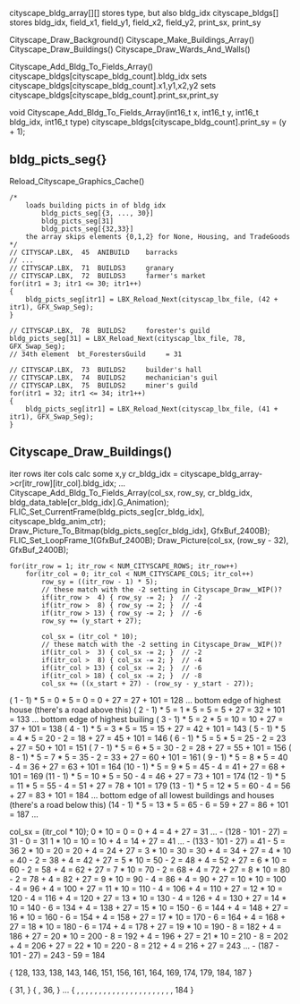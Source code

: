 





cityscape_bldg_array[][]
    stores type, but also bldg_idx
cityscape_bldgs[]
    stores bldg_idx, field_x1, field_y1, field_x2, field_y2, print_sx, print_sy

Cityscape_Draw_Background()
Cityscape_Make_Buildings_Array()
Cityscape_Draw_Buildings()
Cityscape_Draw_Wards_And_Walls()















Cityscape_Add_Bldg_To_Fields_Array()
    cityscape_bldgs[cityscape_bldg_count].bldg_idx
    sets cityscape_bldgs[cityscape_bldg_count].x1,y1,x2,y2
    sets cityscape_bldgs[cityscape_bldg_count].print_sx,print_sy

void Cityscape_Add_Bldg_To_Fields_Array(int16_t x, int16_t y, int16_t bldg_idx, int16_t type)
    cityscape_bldgs[cityscape_bldg_count].print_sy = (y + 1);




## bldg_picts_seg{}

Reload_Cityscape_Graphics_Cache()

    /*
        loads building picts in of bldg idx
            bldg_picts_seg[{3, ..., 30}]
            bldg_picts_seg[31]
            bldg_picts_seg[{32,33}]
        the array skips elements {0,1,2} for None, Housing, and TradeGoods
    */
    // CITYSCAP.LBX,  45  ANIBUILD    barracks
    // ...
    // CITYSCAP.LBX,  71  BUILDS3     granary
    // CITYSCAP.LBX,  72  BUILDS3     farmer's market
    for(itr1 = 3; itr1 <= 30; itr1++)
    {
        bldg_picts_seg[itr1] = LBX_Reload_Next(cityscap_lbx_file, (42 + itr1), GFX_Swap_Seg);
    }

    // CITYSCAP.LBX,  78  BUILDS2     forester's guild
    bldg_picts_seg[31] = LBX_Reload_Next(cityscap_lbx_file, 78, GFX_Swap_Seg);
    // 34th element  bt_ForestersGuild     = 31

    // CITYSCAP.LBX,  73  BUILDS2     builder's hall
    // CITYSCAP.LBX,  74  BUILDS2     mechanician's guil
    // CITYSCAP.LBX,  75  BUILDS2     miner's guild
    for(itr1 = 32; itr1 <= 34; itr1++)
    {
        bldg_picts_seg[itr1] = LBX_Reload_Next(cityscap_lbx_file, (41 + itr1), GFX_Swap_Seg);
    }




## Cityscape_Draw_Buildings()

iter rows
iter cols
calc some x,y
cr_bldg_idx = cityscape_bldg_array->cr[itr_row][itr_col].bldg_idx;
...
Cityscape_Add_Bldg_To_Fields_Array(col_sx, row_sy, cr_bldg_idx, bldg_data_table[cr_bldg_idx].G_Animation);
FLIC_Set_CurrentFrame(bldg_picts_seg[cr_bldg_idx], cityscape_bldg_anim_ctr);
Draw_Picture_To_Bitmap(bldg_picts_seg[cr_bldg_idx], GfxBuf_2400B);
FLIC_Set_LoopFrame_1(GfxBuf_2400B);
Draw_Picture(col_sx, (row_sy - 32), GfxBuf_2400B);

    for(itr_row = 1; itr_row < NUM_CITYSCAPE_ROWS; itr_row++)
        for(itr_col = 0; itr_col < NUM_CITYSCAPE_COLS; itr_col++)
            row_sy = ((itr_row - 1) * 5);
            // these match with the -2 setting in Cityscape_Draw__WIP()?
            if(itr_row >  4) { row_sy -= 2; }  // -2
            if(itr_row >  8) { row_sy -= 2; }  // -4
            if(itr_row > 13) { row_sy -= 2; }  // -6
            row_sy += (y_start + 27);

            col_sx = (itr_col * 10);
            // these match with the -2 setting in Cityscape_Draw__WIP()?
            if(itr_col >  3) { col_sx -= 2; }  // -2
            if(itr_col >  8) { col_sx -= 2; }  // -4
            if(itr_col > 13) { col_sx -= 2; }  // -6
            if(itr_col > 18) { col_sx -= 2; }  // -8
            col_sx += ((x_start + 27) - (row_sy - y_start - 27));

( 1 - 1) * 5 =  0 * 5 =  0     =  0 + 27 = 27 + 101 = 128 ... bottom edge of highest house  (there's a road above this)
( 2 - 1) * 5 =  1 * 5 =  5     =  5 + 27 = 32 + 101 = 133 ... bottom edge of highest builing
( 3 - 1) * 5 =  2 * 5 = 10     = 10 + 27 = 37 + 101 = 138
( 4 - 1) * 5 =  3 * 5 = 15     = 15 + 27 = 42 + 101 = 143
( 5 - 1) * 5 =  4 * 5 = 20 - 2 = 18 + 27 = 45 + 101 = 146
( 6 - 1) * 5 =  5 * 5 = 25 - 2 = 23 + 27 = 50 + 101 = 151
( 7 - 1) * 5 =  6 * 5 = 30 - 2 = 28 + 27 = 55 + 101 = 156
( 8 - 1) * 5 =  7 * 5 = 35 - 2 = 33 + 27 = 60 + 101 = 161
( 9 - 1) * 5 =  8 * 5 = 40 - 4 = 36 + 27 = 63 + 101 = 164
(10 - 1) * 5 =  9 * 5 = 45 - 4 = 41 + 27 = 68 + 101 = 169
(11 - 1) * 5 = 10 * 5 = 50 - 4 = 46 + 27 = 73 + 101 = 174
(12 - 1) * 5 = 11 * 5 = 55 - 4 = 51 + 27 = 78 + 101 = 179
(13 - 1) * 5 = 12 * 5 = 60 - 4 = 56 + 27 = 83 + 101 = 184 ... bottom edge of all lowest buildings and houses  (there's a road below this)
(14 - 1) * 5 = 13 * 5 = 65 - 6 = 59 + 27 = 86 + 101 = 187 ... 

col_sx = (itr_col * 10);
 0 * 10              =   0    =    0 + 4 =   4 + 27 =  31 ... - (128 - 101 - 27) =  31 -  0 =  31
 1 * 10              =  10    =   10 + 4 =  14 + 27 =  41 ... - (133 - 101 - 27) =  41 -  5 =  36
 2 * 10              =  20    =   20 + 4 =  24 + 27 = 
 3 * 10              =  30    =   30 + 4 =  34 + 27 = 
 4 * 10              =  40 - 2 =  38 + 4 =  42 + 27 = 
 5 * 10              =  50 - 2 =  48 + 4 =  52 + 27 = 
 6 * 10              =  60 - 2 =  58 + 4 =  62 + 27 = 
 7 * 10              =  70 - 2 =  68 + 4 =  72 + 27 = 
 8 * 10              =  80 - 2 =  78 + 4 =  82 + 27 = 
 9 * 10              =  90 - 4 =  86 + 4 =  90 + 27 = 
10 * 10              = 100 - 4 =  96 + 4 = 100 + 27 = 
11 * 10              = 110 - 4 = 106 + 4 = 110 + 27 = 
12 * 10              = 120 - 4 = 116 + 4 = 120 + 27 = 
13 * 10              = 130 - 4 = 126 + 4 = 130 + 27 = 
14 * 10              = 140 - 6 = 134 + 4 = 138 + 27 = 
15 * 10              = 150 - 6 = 144 + 4 = 148 + 27 = 
16 * 10              = 160 - 6 = 154 + 4 = 158 + 27 = 
17 * 10              = 170 - 6 = 164 + 4 = 168 + 27 = 
18 * 10              = 180 - 6 = 174 + 4 = 178 + 27 = 
19 * 10              = 190 - 8 = 182 + 4 = 186 + 27 = 
20 * 10              = 200 - 8 = 192 + 4 = 196 + 27 = 
21 * 10              = 210 - 8 = 202 + 4 = 206 + 27 = 
22 * 10              = 220 - 8 = 212 + 4 = 216 + 27 = 243 ... - (187 - 101 - 27) = 243 - 59 = 184

{ 128, 133, 138, 143, 146, 151, 156, 161, 164, 169, 174, 179, 184, 187 }

{  31,                                                                                                              }
{    ,  36,                                                                                                         }
...
{    ,    ,    ,    ,    ,    ,    ,    ,    ,    ,    ,    ,    ,    ,    ,    ,    ,    ,    ,    ,    ,    , 184 }
